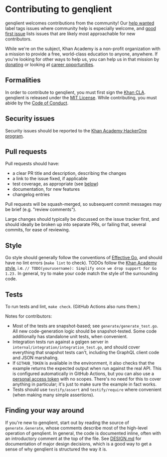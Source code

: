 # Contributing to genqlient

genqlient welcomes contributions from the community!  Our [help wanted](https://github.com/Khan/genqlient/issues?q=is%3Aissue+is%3Aopen+label%3A%22help+wanted%22) label tags issues where community help is especially welcome, and [good first issue](https://github.com/Khan/genqlient/issues?q=is%3Aissue+is%3Aopen+label%3A%22good+first+issue%22) lists issues that are likely most approachable for new contributors.

While we're on the subject, Khan Academy is a non-profit organization with a mission to provide a free, world-class education to anyone, anywhere. If you're looking for other ways to help us, you can help us in that mission by [donating](https://khanacademy.org/donate) or looking at [career opportunities](https://khanacademy.org/careers).

## Formalities

In order to contribute to genqlient, you must first sign the [Khan CLA](https://www.khanacademy.org/r/cla). genqlient is released under the [MIT License](../LICENSE). While contributing, you must abide by the [Code of Conduct](CODE_OF_CONDUCT.md).

## Security issues

Security issues should be reported to the [Khan Academy HackerOne program](https://hackerone.com/khanacademy).

## Pull requests

Pull requests should have:

- a clear PR title and description, describing the changes
- a link to the issue fixed, if applicable
- test coverage, as appropriate (see [below](#tests))
- documentation, for new features
- changelog entries

Pull requests will be squash-merged, so subsequent commit messages may be brief (e.g. "review comments").

Large changes should typically be discussed on the issue tracker first, and should ideally be broken up into separate PRs, or failing that, several commits, for ease of reviewing.

## Style

Go style should generally follow the conventions of [Effective Go](https://golang.org/doc/effective_go), and should have no lint errors (`make lint` to check). TODOs follow the [Khan Academy style](https://github.com/Khan/style-guides#todosmessage), i.e. `// TODO(yourusername): Simplify once we drop support for Go 1.23.` In general, try to make your code match the style of the surrounding code.

## Tests

To run tests and lint, `make check`.  (GitHub Actions also runs them.)

Notes for contributors:
- Most of the tests are snapshot-based; see `generate/generate_test.go`.  All new code-generation logic should be snapshot-tested.  Some code additionally has standalone unit tests, when convenient.
- Integration tests run against a gqlgen server in `internal/integration/integration_test.go`, and should cover everything that snapshot tests can't, including the GraphQL client code and JSON marshaling.
- If `GITHUB_TOKEN` is available in the environment, it also checks that the example returns the expected output when run against the real API.  This is configured automatically in GitHub Actions, but you can also use a [personal access token](https://docs.github.com/en/github/authenticating-to-github/creating-a-personal-access-token) with no scopes.  There's no need for this to cover anything in particular; it's just to make sure the example in fact works.
- Tests should use `testify/assert` and `testify/require` where convenient (when making many simple assertions).

## Finding your way around

If you're new to genqlient, start out by reading the source of `generate.Generate`, whose comments describe most of the high-level operation of genqlient.  In general, the code is documented inline, often with an introductory comment at the top of the file.  See [DESIGN.md](DESIGN.md) for documentation of major design decisions, which is a good way to get a sense of why genqlient is structured the way it is.
